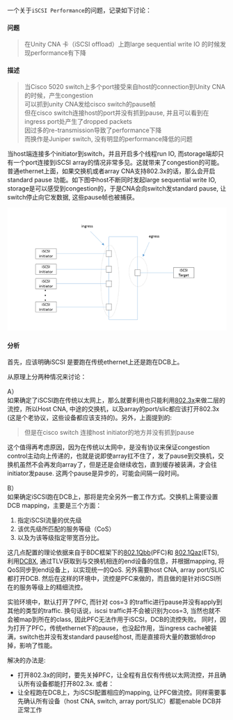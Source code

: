 一个关于`iSCSI Performance`的问题，记录如下讨论：

#### 问题
> 在Unity CNA 卡（iSCSI offload）上跑large sequential write IO 的时候发现performance有下降

#### 描述
> 当Cisco 5020 switch上多个port接受来自host的connection到Unity CNA的时候，产生congestion  
> 可以抓到unity CNA发给cisco switch的pause帧  
> 但在cisco switch连接host的port并没有抓到pause, 并且可以看到在ingress port处产生了dropped packets  
> 因过多的re-transmission导致了performance下降  
> 而换作是Juniper switch, 没有明显的performance降低的问题  

当host端连接多个initiator到switch，并且开启多个线程run IO, 而storage端却只有一个port连接到iSCSI array的情况非常多见。这就带来了congestion的可能。普通ethernet上面，如果交换机或者array CNA支持802.3x的话，那么会开启standard pause 功能。如下图中host不断同时发起large sequential write IO, storage是可以感受到congestion的，于是CNA会向switch发standard pause, 让switch停止向它发数据, 这些pause帧也被捕获。


![topo](iSCSI_pete.png)

#### 分析
首先，应该明确iSCSI 是要跑在传统ethernet上还是跑在DCB上。

从原理上分两种情况来讨论：

A）  
如果确定了iSCSI跑在传统以太网上，那么就要利用也只能利用[802.3x](https://en.wikipedia.org/wiki/Ethernet_flow_control)来做二层的流控，所以Host CNA, 中途的交换机，以及array的port/slic都应该打开802.3x (这是个老协议，这些设备都应该支持的)。另外，上面提到的:
> 但是在cisco switch 连接host initiator的地方并没有抓到pause

这个值得再考虑原因，因为在传统以太网中，是没有协议来保证congestion control主动向上传递的，也就是说即使array扛不住了，发了pause到交换机，交换机虽然不会再发向array了，但是还是会继续收包，直到缓存被装满，才会往initiator发pause. 这两个pause是异步的，可能会间隔一段时间。

B）  
如果确定iSCSI跑在DCB上，那将是完全另外一套工作方式。交换机上需要设置DCB mapping，主要是三个方面：
1. 指定iSCSI流量的优先级  
2. 该优先级所匹配的服务等级（CoS）  
3. 以及为该等级指定带宽百分比。

这几点配置的理论依据来自于BDC框架下的[802.1Qbb](https://en.wikipedia.org/wiki/Ethernet_flow_control)(PFC)和 [802.1Qaz](https://docs.microsoft.com/en-us/windows-hardware/drivers/network/enhanced-transmission-selection--ets--algorithm)(ETS), 利用[DCBX](https://en.wikipedia.org/wiki/Link_Layer_Discovery_Protocol#Data_Center_Bridging_Capabilities_Exchange_Protocol), 通过TLV获取到与交换机相连的end设备的信息，并根据mapping, 将QoS同步到end设备上，以实现统一的QoS. 另外需要host CNA, array port/SLIC 都打开DCB. 然后在这样的环境中，流控是PFC来做的，而且做的是针对iSCSI所在的服务等级上的精细流控。

实验环境中，默认打开了PFC, 而针对 cos=3 的traffic进行pause并没有apply到其他的类型的traffic. 换句话说，iscsi traffic并不会被识别为cos=3, 当然也就不会被map到所在的class, 因此PFC无法作用于iSCSI，DCB的流控失败。 同时，因为打开了PFC，传统ethernet下的pause，也没起作用，当ingress cache被装满，switch也并没有发standard pause给host, 而是直接将大量的数据帧drop掉，影响了性能。

解决的办法是:
- 打开802.3x的同时，要先关掉PFC，让全程有且仅有传统以太网流控，并且确认所有设备都能打开802.3x. 或者：
- 让全程跑在DCB上，为iSCSI配置相应的mapping, 让PFC做流控。同样需要事先确认所有设备（host CNA, switch, array port/SLIC）都能enable DCB并正常工作


